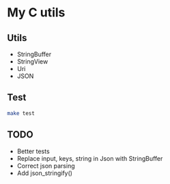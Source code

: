 # My C utils

## Utils

- StringBuffer
- StringView
- Uri
- JSON

## Test

```bash
make test
```

## TODO

- Better tests
- Replace input, keys, string in Json with StringBuffer
- Correct json parsing
- Add json_stringify()

